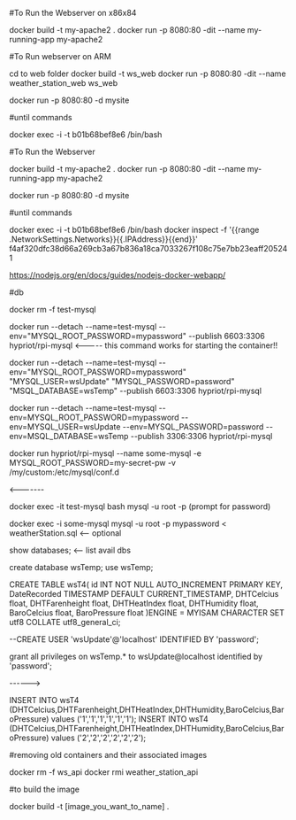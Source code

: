 #To Run the Webserver on x86x84

docker build -t my-apache2 .
docker run -p 8080:80 -dit --name my-running-app my-apache2

#To Run webserver on ARM

cd to web folder
docker build -t ws_web
docker run -p 8080:80 -dit --name weather_station_web ws_web


docker run -p 8080:80 -d mysite

#until commands

docker exec -i -t b01b68bef8e6 /bin/bash








#To Run the Webserver

docker build -t my-apache2 .
docker run -p 8080:80 -dit --name my-running-app my-apache2


docker run -p 8080:80 -d mysite

#until commands

docker exec -i -t b01b68bef8e6 /bin/bash
docker inspect -f '{{range .NetworkSettings.Networks}}{{.IPAddress}}{{end}}' f4af320dfc38d66a269cb3a67b836a18ca7033267f108c75e7bb23eaff205241

https://nodejs.org/en/docs/guides/nodejs-docker-webapp/



#db 

docker rm -f test-mysql

docker run --detach --name=test-mysql --env="MYSQL_ROOT_PASSWORD=mypassword" --publish 6603:3306 hypriot/rpi-mysql     <----- this command works for starting the container!!

docker run --detach --name=test-mysql --env="MYSQL_ROOT_PASSWORD=mypassword" "MYSQL_USER=wsUpdate" "MYSQL_PASSWORD=password" "MSQL_DATABASE=wsTemp" --publish 6603:3306 hypriot/rpi-mysql


docker run --detach --name=test-mysql --env=MYSQL_ROOT_PASSWORD=mypassword --env=MYSQL_USER=wsUpdate --env=MYSQL_PASSWORD=password --env=MSQL_DATABASE=wsTemp --publish 3306:3306 hypriot/rpi-mysql

docker run hypriot/rpi-mysql --name some-mysql  -e MYSQL_ROOT_PASSWORD=my-secret-pw  -v /my/custom:/etc/mysql/conf.d

<-------

docker exec -it test-mysql bash
mysql -u root -p  (prompt for password)

docker exec -i some-mysql mysql -u root -p mypassword < weatherStation.sql <-- optional


show databases; <-- list avail dbs

create database wsTemp;
use wsTemp;

CREATE TABLE wsT4(
    id INT NOT NULL AUTO_INCREMENT PRIMARY KEY,
    DateRecorded TIMESTAMP DEFAULT CURRENT_TIMESTAMP,
    DHTCelcius float,
    DHTFarenheight float,
    DHTHeatIndex float,
    DHTHumidity float,
    BaroCelcius float,
    BaroPressure float
   )ENGINE = MYISAM CHARACTER SET utf8 COLLATE utf8_general_ci;    


--CREATE USER 'wsUpdate'@'localhost' IDENTIFIED BY 'password';

grant all privileges on wsTemp.* to wsUpdate@localhost identified by 'password';

  ------>

  
INSERT INTO wsT4 (DHTCelcius,DHTFarenheight,DHTHeatIndex,DHTHumidity,BaroCelcius,BaroPressure) values ('1','1','1','1','1','1');
INSERT INTO wsT4 (DHTCelcius,DHTFarenheight,DHTHeatIndex,DHTHumidity,BaroCelcius,BaroPressure) values ('2','2','2','2','2','2');



#removing old containers and their associated images

docker rm -f ws_api
docker rmi weather_station_api

#to build the image

docker build -t [image_you_want_to_name] .


